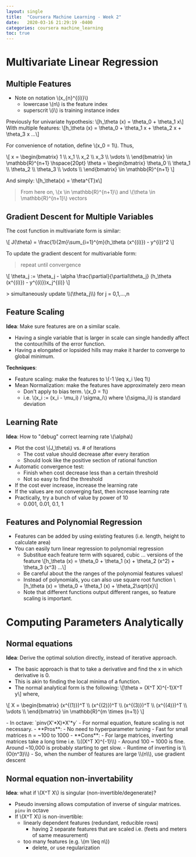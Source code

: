 ```yaml
---
layout: single
title:  "Coursera Machine Learning - Week 2"
date:   2020-03-16 21:29:19 -0400
categories: coursera machine_learning
toc: true
---
```

# Multivariate Linear Regression

## Multiple Features
- Note on notation \\(x_{n}^{(i)}\\)
  - lowercase \\(n\\) is the feature index
  - superscrit \\(i\\) is training instance index

Previously for univariate hypothesis:
\\[h_\theta (x) = \theta_0 + \theta_1 x\\]
With multiple features:
\\[h_\theta (x) = \theta_0 + \theta_1 x + \theta_2 x + \theta_3 x ...\\]

For convenience of notation, define \\(x_0 = 1\\). Thus,

<!-- matrix -->
<p>\[
x =
\begin{bmatrix}
  1 \\
  x_1 \\
  x_2 \\
  x_3 \\
  \vdots \\
\end{bmatrix}
\in \mathbb{R}^{n+1}
\hspace{20pt}
\theta =
\begin{bmatrix}
  \theta_0 \\
  \theta_1 \\
  \theta_2 \\
  \theta_3 \\
  \vdots \\
\end{bmatrix}
\in \mathbb{R}^{n+1}
\]</p>

And simply:
\\[h_\theta(x) = \theta^{T}x\\]

> From here on, \\(x \in \mathbb{R}^{n+1}\\) and \\(\theta \in \mathbb{R}^{n+1}\\) vectors

## Gradient Descent for Multiple Variables
The cost function in multivariate form is similar:

<p>\[ J(\theta) = \frac{1}{2m}\sum_{i=1}^{m}(h_\theta (x^{(i)}) - y^{i})^2 \]</p>

To update the gradient descent for multivariable form:

> repeat until convergence
<p>\[
\theta_j := \theta_j - \alpha \frac{\partial}{\partial\theta_j} (h_\theta (x^{(i)}) - y^{(i)})x_j^{(i)}
\]</p>
> simultaneously update \\(\theta_j\\) for j = 0,1,...,n

## Feature Scaling

**Idea**: Make sure features are on a similar scale.
- Having a single variable that is larger in scale can single handedly affect the contour/hills of the error function.
- Having a elongated or lopsided hills may make it harder to converge to global minimum.

**Techniques**:
- Feature scaling: make the features to \\(-1 \leq x_i \leq 1\\)
- Mean Normalization: make the features have approximately zero mean
  - Don't apply to bias term. \\(x_0 = 1\\)
  - i.e. \\(x_i := (x_i - \mu_i) / \sigma_i\\) where \\(\sigma_i\\) is standard deviation

## Learning Rate
**Idea**: How to "debug" correct learning rate \\(\alpha\\)
- Plot the cost \\(J_\theta\\) vs. # of Iterations
  - The cost value should decrease after every iteration
  - Should look like the positive section of rational function
- Automatic convergence test:
  - Finish when cost decrease less than a certain threshold
  - Not so easy to find the threshold
- If the cost ever increase, increase the learning rate
- If the values are not converging fast, then increase learning rate
- Practically, try a bunch of value by power of 10
  - 0.001, 0.01, 0.1, 1

## Features and Polynomial Regression
- Features can be added by using existing features (i.e. length, height to calculate area)
- You can easily turn linear regression to polynomial regression
  - Substitue each feature term with squared, cubic ... versions of the feature
\\[h_\theta (x) = \theta_0 + \theta_1 (x) + \theta_2 (x^2) + \theta_3 (x^3) ...\\]
  - Be careful about the the ranges of the polynomial features values!
  - Instead of polynomials, you can also use square root function
\\[h_\theta (x) = \theta_0 + \theta_1 (x) + \theta_2\sqrt{x}\\]
  - Note that different functions output different ranges, so feature scaling is important.

# Computing Parameters Analytically
## Normal equations
**Idea**: Derive the optimal solution directly, instead of iterative approach.
- The basic approach is that to take a derivative and find the x in which derivative is 0.
- This is akin to finding the local minima of a function.
- The normal analytical form is the following:
\\[\theta = (X^T X)^{-1}X^T y\\]
where,
<p>\[
X =
\begin{bmatrix}
  (x^{(1)})^T \\
  (x^{(2)})^T \\
  (x^{(3)})^T \\
  (x^{(4)})^T \\
  \vdots \\
\end{bmatrix}
\in \mathbb{R}^{m \times (n+1)}
\]</p>
- In octave: `pinv(X'*X)*X'*y`
- For normal equation, feature scaling is not necessary.
- **Pros**:
  - No need to hyperparameter tuning
  - Fast for small matrices n = ~100 to 1000
- **Cons**:
  - For large matrices, inverting matrices take a long time i.e. \\((X^T X)^{-1}\\)
  - Around 100 ~ 1000 is fine. Around ~10,000 is probably starting to get slow.
  - Runtime of inverting is \\(O(n^3)\\)
  - So, when the number of features are large \\(n\\), use gradient descent

## Normal equation non-invertability
**Idea**: what if \\(X^T X\\) is singular (non-invertible/degenerate)?
- Pseudo inversing allows computation of inverse of singular matrices. `pinv` in octave
- If \\(X^T X\\) is non-invertible:
  - linearly dependent features (redundant, reducible rows)
    - having 2 separate features that are scaled i.e. (feets and meters of same measurement)
  - too many features (e.g. \\(m \leq n\\))
    - delete, or use regularization

